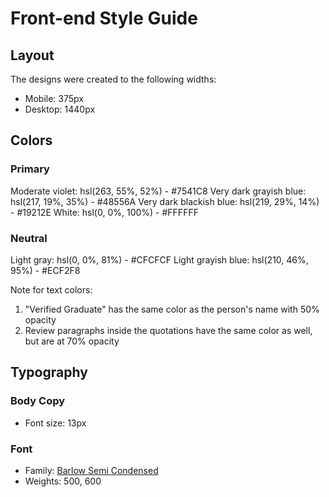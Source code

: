 # Front-end Style Guide

## Layout

The designs were created to the following widths:

- Mobile: 375px
- Desktop: 1440px

## Colors

### Primary

Moderate violet: hsl(263, 55%, 52%) - #7541C8
Very dark grayish blue: hsl(217, 19%, 35%) - #48556A
Very dark blackish blue: hsl(219, 29%, 14%) - #19212E
White: hsl(0, 0%, 100%) - #FFFFFF

### Neutral

Light gray: hsl(0, 0%, 81%) - #CFCFCF
Light grayish blue: hsl(210, 46%, 95%) - #ECF2F8

Note for text colors:

1. "Verified Graduate" has the same color as the person's name with 50% opacity
2. Review paragraphs inside the quotations have the same color as well, but are at 70% opacity

## Typography

### Body Copy

- Font size: 13px

### Font

- Family: [Barlow Semi Condensed](https://fonts.google.com/specimen/Barlow+Semi+Condensed)
- Weights: 500, 600
